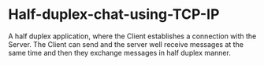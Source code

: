 # Half-duplex-chat-using-TCP-IP
 A half duplex application, where the Client establishes a connection with the Server. The Client can send and the server well receive messages at the same time and then they exchange messages in half duplex manner.
